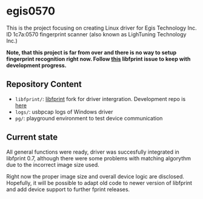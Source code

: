 # egis0570

This is the project focusing on creating Linux driver for Egis Technology Inc. ID 1c7a:0570 fingerprint scanner (also known as LighTuning Technology Inc.)

**Note, that this project is far from over and there is no way to setup fingerprint recognition right now. Follow <a href=https://gitlab.freedesktop.org/libfprint/libfprint/-/issues/162>this</a> libfprint issue to keep with development progress.**

Repository Content
------------------

* `libfprint/`: <a href="https://www.freedesktop.org/wiki/Software/fprint/libfprint/">libfprint</a> fork for driver intergration. Development repo is <a href="https://gitlab.freedesktop.org/indev29/libfprint">here</a>
* `logs/`: usbpcap logs of Windows driver
* `pg/`: playground environment to test device communication

Current state
-------------

All general functions were ready, driver was succesfully integrated in libfprint 0.7, although there were some problems with matching algorythm due to the incorrect image size used.

Right now the proper image size and overall device logic are disclosed. Hopefully, it will be possible to adapt old code to newer version of libfprint and add device support to further fprint releases.
